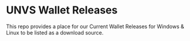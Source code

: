# UNVS Wallet Releases

This repo provides a place for our Current Wallet Releases for Windows &amp; Linux to be listed as a download source.
